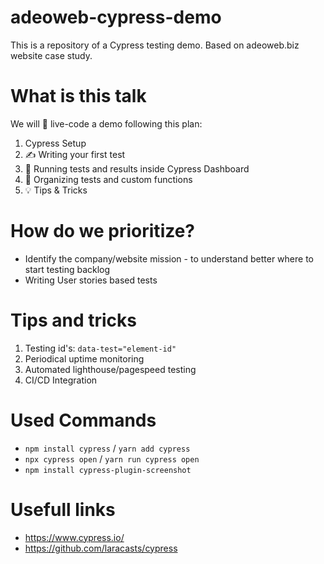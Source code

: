 # adeoweb-cypress-demo
This is a repository of a Cypress testing demo. Based on adeoweb.biz website case study.


# What is this talk

We will 👀 live-code a demo following this plan:

1. Cypress Setup
2. ✍️ Writing your first test 
3. 🏃 Running tests and results inside Cypress Dashboard
4. 📗 Organizing tests and custom functions
5. 💡 Tips & Tricks

# How do we prioritize?

* Identify the company/website mission - to understand better where to start testing backlog
* Writing User stories based tests


# Tips and tricks

1. Testing id's: `data-test="element-id"`
2. Periodical uptime monitoring
3. Automated lighthouse/pagespeed testing
4. CI/CD Integration


# Used Commands
* `npm install cypress` / `yarn add cypress`
* `npx cypress open` / `yarn run cypress open`
* `npm install cypress-plugin-screenshot`



# Usefull links

* https://www.cypress.io/
* https://github.com/laracasts/cypress
